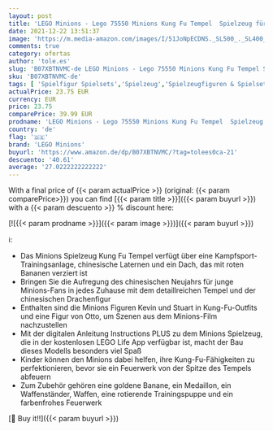 ```yaml
---
layout: post
title: 'LEGO Minions - Lego 75550 Minions Kung Fu Tempel  Spielzeug für Kinder ab 6 Jahre mit Figuren: Otto  Kevin und Stuart'
date: 2021-12-22 13:51:37
image: 'https://m.media-amazon.com/images/I/51JoNpECDNS._SL500_._SL400_.jpg'
comments: true
category: ofertas
author: 'tole.es'
slug: 'B07XBTNVMC-de LEGO Minions - Lego 75550 Minions Kung Fu Tempel Spielzeug...'
sku: 'B07XBTNVMC-de'
tags: [ 'Spielfigur Spielsets','Spielzeug','Spielzeugfiguren & Spielsets','lego','lego minions', ]
actualPrice: 23.75 EUR
currency: EUR
price: 23.75
comparePrice: 39.99 EUR
prodname: 'LEGO Minions - Lego 75550 Minions Kung Fu Tempel  Spielzeug für Kinder ab 6 Jahre mit Figuren: Otto  Kevin und Stuart'
country: 'de'
flag: '🇩🇪'
brand: 'LEGO Minions'
buyurl: 'https://www.amazon.de/dp/B07XBTNVMC/?tag=tolees0ca-21'
descuento: '40.61'
average: '27.0222222222222'
---
```


With a final price of {{< param actualPrice >}} (original: {{< param comparePrice>}}) you can find [{{< param title >}}]({{< param buyurl >}}) with a  {{< param descuento >}} % discount here:

[![{{< param prodname >}}]({{< param image >}})]({{< param buyurl >}})

ℹ️:

- Das Minions Spielzeug Kung Fu Tempel verfügt über eine Kampfsport-Trainingsanlage, chinesische Laternen und ein Dach, das mit roten Bananen verziert ist
- Bringen Sie die Aufregung des chinesischen Neujahrs für junge Minions-Fans in jedes Zuhause mit dem detaillreichen Tempel und der chinesischen Drachenfigur
- Enthalten sind die Minions Figuren Kevin und Stuart in Kung-Fu-Outfits und eine Figur von Otto, um Szenen aus dem Minions-Film nachzustellen
- Mit der digitalen Anleitung Instructions PLUS zu dem Minions Spielzeug, die in der kostenlosen LEGO Life App verfügbar ist, macht der Bau dieses Modells besonders viel Spaß
- Kinder können den Minions dabei helfen, ihre Kung-Fu-Fähigkeiten zu perfektionieren, bevor sie ein Feuerwerk von der Spitze des Tempels abfeuern
- Zum Zubehör gehören eine goldene Banane, ein Medaillon, ein Waffenständer, Waffen, eine rotierende Trainingspuppe und ein farbenfrohes Feuerwerk

[🛒 Buy it!!]({{< param buyurl >}})
